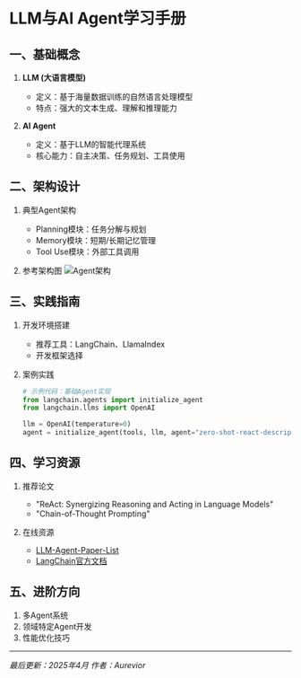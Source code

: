 # LLM与AI Agent学习手册

## 一、基础概念
1. **LLM (大语言模型)**
   - 定义：基于海量数据训练的自然语言处理模型
   - 特点：强大的文本生成、理解和推理能力

2. **AI Agent**
   - 定义：基于LLM的智能代理系统
   - 核心能力：自主决策、任务规划、工具使用

## 二、架构设计
1. 典型Agent架构
   - Planning模块：任务分解与规划
   - Memory模块：短期/长期记忆管理
   - Tool Use模块：外部工具调用

2. 参考架构图
   ![Agent架构](https://blog.csdn.net/Peter_Changyb/article/details/138760037)

## 三、实践指南
1. 开发环境搭建
   - 推荐工具：LangChain、LlamaIndex
   - 开发框架选择

2. 案例实践
   ```python
   # 示例代码：基础Agent实现
   from langchain.agents import initialize_agent
   from langchain.llms import OpenAI
   
   llm = OpenAI(temperature=0)
   agent = initialize_agent(tools, llm, agent="zero-shot-react-description", verbose=True)
   ```

## 四、学习资源
1. 推荐论文
   - "ReAct: Synergizing Reasoning and Acting in Language Models"
   - "Chain-of-Thought Prompting"

2. 在线资源
   - [LLM-Agent-Paper-List](https://github.com/AGI-Edgerunners/LLM-Agent-Paper-List)
   - [LangChain官方文档](https://python.langchain.com)

## 五、进阶方向
1. 多Agent系统
2. 领域特定Agent开发
3. 性能优化技巧

---
*最后更新：2025年4月*
*作者：Aurevior*